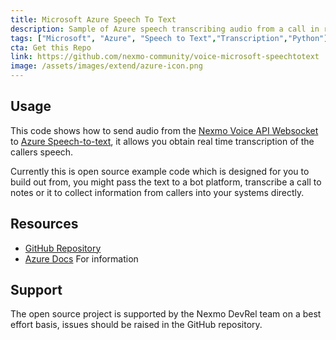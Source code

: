 ```yaml
---
title: Microsoft Azure Speech To Text
description: Sample of Azure speech transcribing audio from a call in realtime.
tags: ["Microsoft", "Azure", "Speech to Text","Transcription","Python"]
cta: Get this Repo
link: https://github.com/nexmo-community/voice-microsoft-speechtotext
image: /assets/images/extend/azure-icon.png
---
```



## Usage
This code shows how to send audio from the [Nexmo Voice API Websocket](https://developer.nexmo.com/voice/voice-api/guides/websockets) to  [Azure Speech-to-text](https://azure.microsoft.com/en-gb/services/cognitive-services/speech-to-text/), it allows you obtain real time transcription of the callers speech.

Currently this is open source example code which is designed for you to build out from, you might pass the text to a bot platform, transcribe a call to notes or it to collect information from callers into your systems directly.

## Resources
* [GitHub Repository](https://github.com/nexmo-community/voice-microsoft-speechtotext)
* [Azure Docs](https://docs.microsoft.com/en-gb/azure/cognitive-services/speech-service/) For information

## Support
The open source project is supported by the Nexmo DevRel team on a best effort basis, issues should be raised in the GitHub repository.
